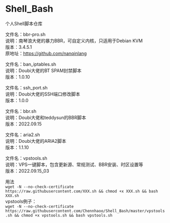 # Shell_Bash
个人Shell脚本仓库

文件名：bbr-pro.sh <br>
说明：南琴浪大佬的暴力BBR，可自定义内核，只适用于Debian KVM <br>
版本：3.4.5.1<br>
原地址：https://github.com/nanqinlang<br>


文件名：ban_iptables.sh <br>
说明：Doubi大佬的BT SPAM封禁脚本<br>
版本：1.0.10<br>


文件名：ssh_port.sh<br>
说明：Doubi大佬的SSH端口修改脚本<br>
版本：1.0.0<br>


文件名：bbr.sh<br>
说明：Doubi大佬和teddysun的BBR脚本<br>
版本：2022.09.15<br>


文件名：aria2.sh<br>
说明：Doubi大佬的ARIA2脚本<br>
版本：1.1.10<br>


文件名：vpstools.sh<br>
说明：VPS一键脚本，包含更新源、常规测试、BBR安装、时区设置等<br>
版本：2022.09.15_03<br>



用法 <br>
`wget -N --no-check-certificate https://raw.githubusercontent.com/XXX.sh && chmod +x XXX.sh && bash XXX.sh` <br>
vpstools例子： <br>
`wget -N --no-check-certificate https://raw.githubusercontent.com/Chennhaoo/Shell_Bash/master/vpstools.sh && chmod +x vpstools.sh && bash vpstools.sh`
